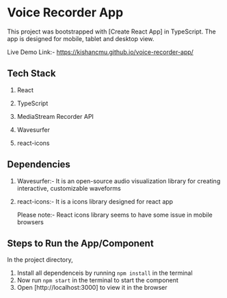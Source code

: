 # Voice Recorder App

This project was bootstrapped with [Create React App] in TypeScript. The app is designed for mobile, tablet and desktop view.

Live Demo Link:- https://kishancmu.github.io/voice-recorder-app/



## Tech Stack

1. React

2. TypeScript

3. MediaStream Recorder API

4. Wavesurfer

5. react-icons

## Dependencies

1. Wavesurfer:- It is an open-source audio visualization library for creating interactive, customizable waveforms

2. react-icons:- It is a icons library designed for react app
   
   Please note:- React icons library seems to have some issue in mobile browsers

## Steps to Run the App/Component

In the project directory,

1. Install all dependenceis by running `npm install` in the terminal
2. Now run `npm start` in the terminal to start the component 
3. Open [http://localhost:3000] to view it in the browser

